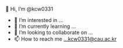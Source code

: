 👋 Hi, I’m @kcw0331
- 👀 I’m interested in ...
- 🌱 I’m currently learning ...
- 💞️ I’m looking to collaborate on ...
- 📫 How to reach me ...kcw0331@cau.ac.kr

<!---
kcw0331/kcw0331 is a ✨ special ✨ repository because its `README.md` (this file) appears on your GitHub profile.
You can click the Preview link to take a look at your changes.
--->
